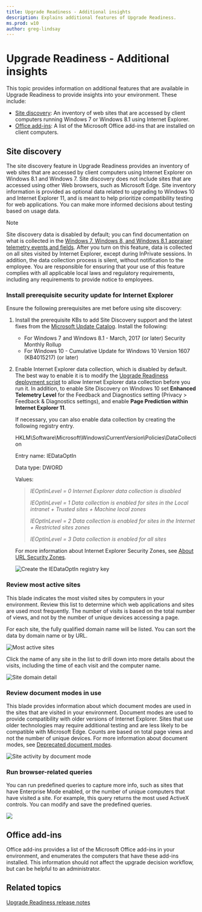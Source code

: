 ```yaml
---
title: Upgrade Readiness - Additional insights
description: Explains additional features of Upgrade Readiness.
ms.prod: w10
author: greg-lindsay
---
```


# Upgrade Readiness - Additional insights

This topic provides information on additional features that are available in Upgrade Readiness to provide insights into your environment. These include:

- [Site discovery](#site-discovery): An inventory of web sites that are accessed by client computers running Windows 7 or Windows 8.1 using Internet Explorer.
- [Office add-ins](#office-add-ins): A list of the Microsoft Office add-ins that are installed on client computers.

## Site discovery

The site discovery feature in Upgrade Readiness provides an inventory of web sites that are accessed by client computers using Internet Explorer on Windows 8.1 and Windows 7. Site discovery does not include sites that are accessed using other Web browsers, such as Microsoft Edge. Site inventory information is provided as optional data related to upgrading to Windows 10 and Internet Explorer 11, and is meant to help prioritize compatibility testing for web applications. You can make more informed decisions about testing based on usage data.

> [!NOTE] 
> Site discovery data is disabled by default; you can find documentation on what is collected in the [Windows 7, Windows 8, and Windows 8.1 appraiser telemetry events and fields](https://go.microsoft.com/fwlink/?LinkID=822965). After you turn on this feature, data is collected on all sites visited by Internet Explorer, except during InPrivate sessions. In addition, the data collection process is silent, without notification to the employee. You are responsible for ensuring that your use of this feature complies with all applicable local laws and regulatory requirements, including any requirements to provide notice to employees.

### Install prerequisite security update for Internet Explorer

Ensure the following prerequisites are met before using site discovery:

1. Install the prerequisite KBs to add Site Discovery support and the latest fixes from the [Microsoft Update Catalog](http://www.catalog.update.microsoft.com/home.aspx). Install the following:
   - For Windows 7 and Windows 8.1 - March, 2017 (or later) Security Monthly Rollup
   - For Windows 10 - Cumulative Update for Windows 10 Version 1607 (KB4015217) (or later)
2. Enable Internet Explorer data collection, which is disabled by default. The best way to enable it is to modify the [Upgrade Readiness deployment script](upgrade-readiness-deployment-script.md) to allow Internet Explorer data collection before you run it. In addition, to enable Site Discovery on Windows 10 set **Enhanced Telemetry Level** for the Feedback and Diagnostics setting (Privacy > Feedback & Diagnostics settings), and enable **Page Prediction within Internet Explorer 11**.

    If necessary, you can also enable data collection by creating the following registry entry. 

    HKLM\Software\Microsoft\Windows\CurrentVersion\Policies\DataCollection 

    Entry name: IEDataOptIn

    Data type: DWORD

    Values:

    > *IEOptInLevel = 0 Internet Explorer data collection is disabled*
    >
    > *IEOptInLevel = 1 Data collection is enabled for sites in the Local intranet + Trusted sites + Machine local zones*
    >
    > *IEOptInLevel = 2 Data collection is enabled for sites in the Internet + Restricted sites zones*
    >
    > *IEOptInLevel = 3 Data collection is enabled for all sites*

    For more information about Internet Explorer Security Zones, see [About URL Security Zones](https://msdn.microsoft.com/library/ms537183.aspx). 

    ![Create the IEDataOptIn registry key](../images/upgrade-analytics-create-iedataoptin.png)

### Review most active sites

This blade indicates the most visited sites by computers in your environment. Review this list to determine which web applications and sites are used most frequently. The number of visits is based on the total number of views, and not by the number of unique devices accessing a page.

For each site, the fully qualified domain name will be listed. You can sort the data by domain name or by URL. 

![Most active sites](../images/upgrade-analytics-most-active-sites.png) 

Click the name of any site in the list to drill down into more details about the visits, including the time of each visit and the computer name. 

![Site domain detail](../images/upgrade-analytics-site-domain-detail.png)

### Review document modes in use 

This blade provides information about which document modes are used in the sites that are visited in your environment. Document modes are used to provide compatibility with older versions of Internet Explorer. Sites that use older technologies may require additional testing and are less likely to be compatible with Microsoft Edge. Counts are based on total page views and not the number of unique devices. For more information about document modes, see [Deprecated document modes](https://technet.microsoft.com/itpro/internet-explorer/ie11-deploy-guide/deprecated-document-modes).

![Site activity by document mode](../images/upgrade-analytics-site-activity-by-doc-mode.png)

### Run browser-related queries 

You can run predefined queries to capture more info, such as sites that have Enterprise Mode enabled, or the number of unique computers that have visited a site. For example, this query returns the most used ActiveX controls. You can modify and save the predefined queries. 

![](../images/upgrade-analytics-query-activex-name.png)

## Office add-ins

Office add-ins provides a list of the Microsoft Office add-ins in your environment, and enumerates the computers that have these add-ins installed.  This information should not affect the upgrade decision workflow, but can be helpful to an administrator.

## Related topics

[Upgrade Readiness release notes](upgrade-readiness-release-notes.md)
